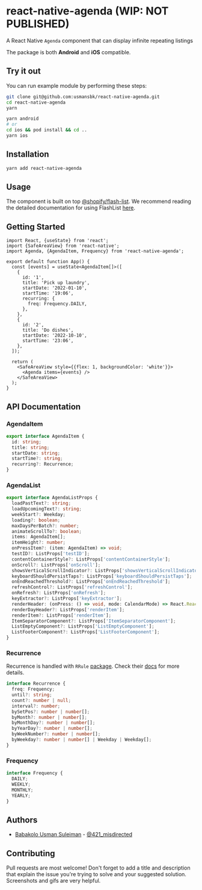 # react-native-agenda (WIP: NOT PUBLISHED)

A React Native `Agenda` component that can display infinite repeating listings

The package is both **Android** and **iOS** compatible.

## Try it out

You can run example module by performing these steps:

```sh
git clone git@github.com:usmansbk/react-native-agenda.git
cd react-native-agenda
yarn
```

```sh
yarn android
# or
cd ios && pod install && cd ..
yarn ios
```

## Installation

```sh
yarn add react-native-agenda
```

## Usage

The component is built on top [@shopify/flash-list](https://github.com/Shopify/flash-list/). We recommend reading the detailed documentation for using FlashList [here](https://shopify.github.io/flash-list/docs/).

## Getting Started

```tsx
import React, {useState} from 'react';
import {SafeAreaView} from 'react-native';
import Agenda, {AgendaItem, Frequency} from 'react-native-agenda';

export default function App() {
  const [events] = useState<AgendaItem[]>([
    {
      id: '1',
      title: 'Pick up laundry',
      startDate: '2022-01-10',
      startTime: '19:06',
      recurring: {
        freq: Frequency.DAILY,
      },
    },
    {
      id: '2',
      title: 'Do dishes',
      startDate: '2022-10-10',
      startTime: '23:06',
    },
  ]);

  return (
    <SafeAreaView style={{flex: 1, backgroundColor: 'white'}}>
      <Agenda items={events} />
    </SafeAreaView>
  );
}
```

## API Documentation

### AgendaItem

```ts
export interface AgendaItem {
  id: string;
  title: string;
  startDate: string;
  startTime?: string;
  recurring?: Recurrence;
}
```

### AgendaList

```ts
export interface AgendaListProps {
  loadPastText?: string;
  loadUpcomingText?: string;
  weekStart?: Weekday;
  loading?: boolean;
  maxDaysPerBatch?: number;
  animateScrollTo?: boolean;
  items: AgendaItem[];
  itemHeight?: number;
  onPressItem?: (item: AgendaItem) => void;
  testID?: ListProps['testID'];
  contentContainerStyle?: ListProps['contentContainerStyle'];
  onScroll?: ListProps['onScroll'];
  showsVerticalScrollIndicator?: ListProps['showsVerticalScrollIndicator'];
  keyboardShouldPersistTaps?: ListProps['keyboardShouldPersistTaps'];
  onEndReachedThreshold?: ListProps['onEndReachedThreshold'];
  refreshControl?: ListProps['refreshControl'];
  onRefresh?: ListProps['onRefresh'];
  keyExtractor?: ListProps['keyExtractor'];
  renderHeader: (onPress: () => void, mode: CalendarMode) => React.ReactElement;
  renderDayHeader?: ListProps['renderItem'];
  renderItem?: ListProps['renderItem'];
  ItemSeparatorComponent?: ListProps['ItemSeparatorComponent'];
  ListEmptyComponent?: ListProps['ListEmptyComponent'];
  ListFooterComponent?: ListProps['ListFooterComponent'];
}
```

### Recurrence

Recurrence is handled with `RRule` [package](https://github.com/jakubroztocil/rrule). Check their [docs](https://github.com/jakubroztocil/rrule/blob/master/README.md#api) for more details.

```ts
interface Recurrence {
  freq: Frequency;
  until?: string;
  count?: number | null;
  interval?: number;
  bySetPos?: number | number[];
  byMonth?: number | number[];
  byMonthDay?: number | number[];
  byYearDay?: number | number[];
  byWeekNumber?: number | number[];
  byWeekday?: number | number[] | Weekday | Weekday[];
}
```

### Frequency

```ts
interface Frequency {
  DAILY;
  WEEKLY;
  MONTHLY;
  YEARLY;
}
```

## Authors

- [Babakolo Usman Suleiman](https://github.com/usmansbk) - [@421_misdirected](https://twitter.com/421_misdirected)

## Contributing

Pull requests are most welcome! Don't forget to add a title and description that explain the issue you're trying to solve and your suggested solution. Screenshots and gifs are very helpful.
